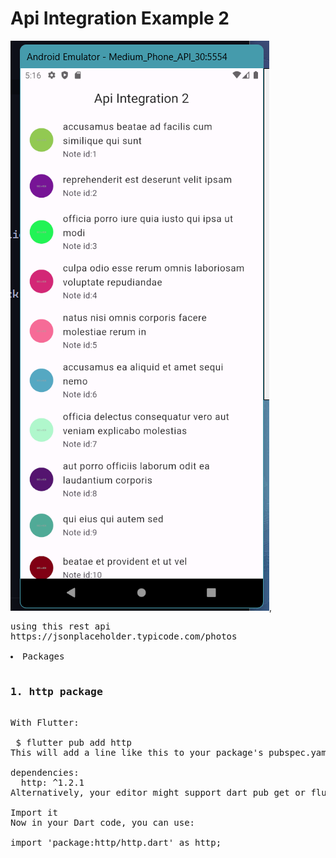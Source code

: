 # Api Integration Example 2<br>
![img](https://github.com/suraj-khot-19/img/blob/main/img4.png),
<pre>
using this rest api 
<link>https://jsonplaceholder.typicode.com/photos</link>

<li>Packages</li>
<h3>1. http package</h3>
With Flutter:

 $ flutter pub add http
This will add a line like this to your package's pubspec.yaml (and run an implicit dart pub get):

dependencies:
  http: ^1.2.1
Alternatively, your editor might support dart pub get or flutter pub get. Check the docs for your editor to learn more.

Import it
Now in your Dart code, you can use:

import 'package:http/http.dart' as http;
</pre>
